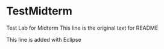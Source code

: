 # TestMidterm
Test Lab for Midterm
This line is the original text for README

This line is added with Eclipse
